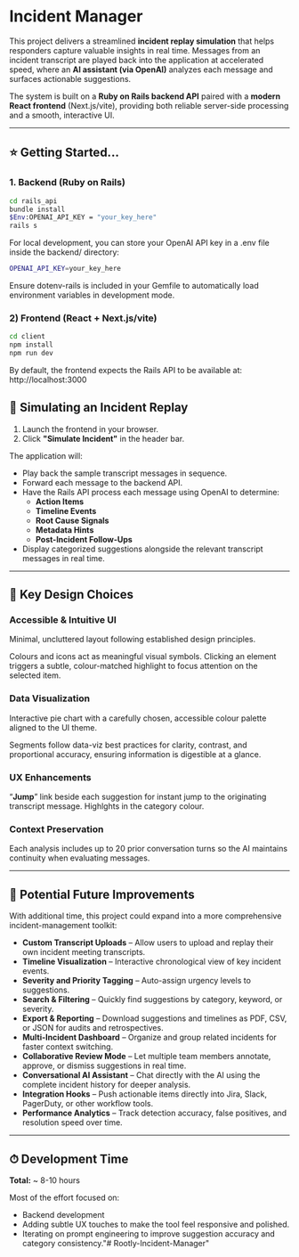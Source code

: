 # Incident Manager

This project delivers a streamlined **incident replay simulation** that helps responders capture valuable insights in real time. Messages from an incident transcript are played back into the application at accelerated speed, where an **AI assistant (via OpenAI)** analyzes each message and surfaces actionable suggestions.

The system is built on a **Ruby on Rails backend API** paired with a **modern React frontend** (Next.js/vite), providing both reliable server-side processing and a smooth, interactive UI.

---

## ⭐ Getting Started...

### 1. Backend (Ruby on Rails)

```bash
cd rails_api
bundle install
$Env:OPENAI_API_KEY = "your_key_here"
rails s
```
For local development, you can store your OpenAI API key in a .env file inside the backend/ directory:

```bash
OPENAI_API_KEY=your_key_here
```
Ensure dotenv-rails is included in your Gemfile to automatically load environment variables in development mode.

### 2) Frontend (React + Next.js/vite)
```bash
cd client
npm install
npm run dev
```
By default, the frontend expects the Rails API to be available at:
http://localhost:3000

## 🔁 Simulating an Incident Replay
1. Launch the frontend in your browser.  
2. Click **"Simulate Incident"** in the header bar.

The application will:

- Play back the sample transcript messages in sequence.  
- Forward each message to the backend API.  
- Have the Rails API process each message using OpenAI to determine:  
  - **Action Items**  
  - **Timeline Events**  
  - **Root Cause Signals**  
  - **Metadata Hints**  
  - **Post-Incident Follow-Ups**  
- Display categorized suggestions alongside the relevant transcript messages in real time.

---

## 🧠 Key Design Choices

### Accessible & Intuitive UI  
Minimal, uncluttered layout following established design principles.  

Colours and icons act as meaningful visual symbols. Clicking an element triggers a subtle, colour-matched highlight to focus attention on the selected item.

### Data Visualization  
Interactive pie chart with a carefully chosen, accessible colour palette aligned to the UI theme.  

Segments follow data-viz best practices for clarity, contrast, and proportional accuracy, ensuring information is digestible at a glance.

### UX Enhancements  
“**Jump**” link beside each suggestion for instant jump to the originating transcript message. Highlghts in the category colour.

### Context Preservation  
Each analysis includes up to 20 prior conversation turns so the AI maintains continuity when evaluating messages.

---

## 📌 Potential Future Improvements

With additional time, this project could expand into a more comprehensive incident-management toolkit:

- **Custom Transcript Uploads** – Allow users to upload and replay their own incident meeting transcripts.  
- **Timeline Visualization** – Interactive chronological view of key incident events.  
- **Severity and Priority Tagging** – Auto-assign urgency levels to suggestions.  
- **Search & Filtering** – Quickly find suggestions by category, keyword, or severity.  
- **Export & Reporting** – Download suggestions and timelines as PDF, CSV, or JSON for audits and retrospectives.  
- **Multi-Incident Dashboard** – Organize and group related incidents for faster context switching.  
- **Collaborative Review Mode** – Let multiple team members annotate, approve, or dismiss suggestions in real time.  
- **Conversational AI Assistant** – Chat directly with the AI using the complete incident history for deeper analysis.  
- **Integration Hooks** – Push actionable items directly into Jira, Slack, PagerDuty, or other workflow tools.  
- **Performance Analytics** – Track detection accuracy, false positives, and resolution speed over time.

---

## ⏱ Development Time

**Total:** ~ 8-10 hours  

Most of the effort focused on:

- Backend development 
- Adding subtle UX touches to make the tool feel responsive and polished.  
- Iterating on prompt engineering to improve suggestion accuracy and category consistency."# Rootly-Incident-Manager" 
